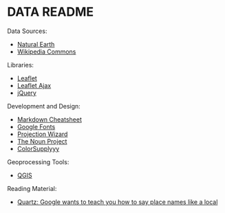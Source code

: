 # DATA README

Data Sources:

* [Natural Earth](http://www.naturalearthdata.com/)
* [Wikipedia Commons](https://commons.wikimedia.org/wiki/Category:Pronunciation_of_names_of_cities)

Libraries:

* [Leaflet](https://leafletjs.com/)
* [Leaflet Ajax](https://github.com/calvinmetcalf/leaflet-ajax)
* [jQuery](https://jquery.com/)

Development and Design:

* [Markdown Cheatsheet](https://github.com/adam-p/markdown-here/wiki/Markdown-Cheatsheet)
* [Google Fonts](https://fonts.google.com/selection?selection.family=Lato|Oswald)
* [Projection Wizard](http://projectionwizard.org/)
* [The Noun Project](https://thenounproject.com/term/sound/1226989/#)
* [ColorSupplyyy](https://colorsupplyyy.com/app)

Geoprocessing Tools:

* [QGIS](https://qgis.org/en/site/)

Reading Material:

* [Quartz: Google wants to teach you how to say place names like a local](https://qz.com/338341/google-wants-to-teach-you-how-to-say-place-names-like-a-local/)



